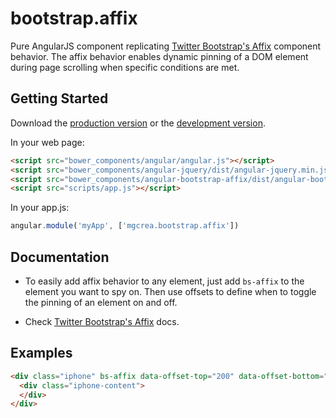 # bootstrap.affix

Pure AngularJS component replicating [Twitter Bootstrap's Affix](http://twitter.github.io/bootstrap/javascript.html#affix) component behavior.
The affix behavior enables dynamic pinning of a DOM element during page scrolling when specific conditions are met.

## Getting Started

Download the [production version][min] or the [development version][max].

[min]: https://raw.github.com/mgcrea/jquery-bootstrap-affix/master/dist/angular-bootstrap-affix.min.js
[max]: https://raw.github.com/mgcrea/jquery-bootstrap-affix/master/dist/angular-bootstrap-affix.js

In your web page:

```html
<script src="bower_components/angular/angular.js"></script>
<script src="bower_components/angular-jquery/dist/angular-jquery.min.js"></script>
<script src="bower_components/angular-bootstrap-affix/dist/angular-bootstrap-affix.min.js"></script>
<script src="scripts/app.js"></script>
```

In your app.js:

```js
angular.module('myApp', ['mgcrea.bootstrap.affix'])
```

## Documentation

+ To easily add affix behavior to any element, just add `bs-affix` to the element you want to spy on. Then use offsets to define when to toggle the pinning of an element on and off.

+ Check [Twitter Bootstrap's Affix](http://twitter.github.io/bootstrap/javascript.html#affix) docs.

## Examples

```html
<div class="iphone" bs-affix data-offset-top="200" data-offset-bottom="300">
  <div class="iphone-content">
  </div>
</div>
```
